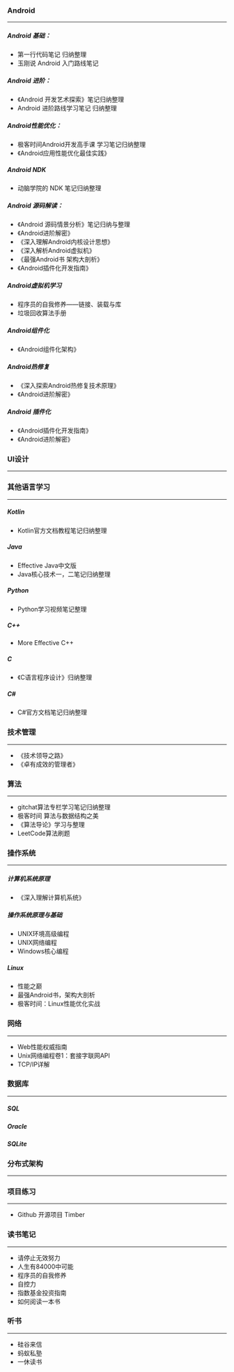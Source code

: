 ### Android

------

##### Android 基础：

- 第一行代码笔记 归纳整理
- 玉刚说 Android 入门路线笔记

##### Android 进阶：

- 《Android 开发艺术探索》笔记归纳整理
- Android 进阶路线学习笔记 归纳整理

##### Android性能优化：

- 极客时间Android开发高手课 学习笔记归纳整理
- 《Android应用性能优化最佳实践》 

##### Android NDK

- 动脑学院的 NDK 笔记归纳整理

##### Android 源码解读：

- 《Android 源码情景分析》笔记归纳与整理
- 《Android进阶解密》 
- 《深入理解Android内核设计思想》 
- 《深入解析Android虚拟机》 
- 《最强Android书 架构大剖析》 
- 《Android插件化开发指南》 

##### Android虚拟机学习

- 程序员的自我修养——链接、装载与库
- 垃圾回收算法手册 

##### Android组件化

- 《Android组件化架构》 

##### Android热修复 

- 《深入探索Android热修复技术原理》 
- 《Android进阶解密》 

##### Android 插件化

- 《Android插件化开发指南》 
- 《Android进阶解密》 



### UI设计

------



### 其他语言学习

------

##### Kotlin

- Kotlin官方文档教程笔记归纳整理

##### Java

- Effective Java中文版
- Java核心技术一，二笔记归纳整理

##### Python

- Python学习视频笔记整理

##### C++

- More Effective C++ 

##### C

- 《C语言程序设计》归纳整理

##### C#

- C#官方文档笔记归纳整理

  

### 技术管理

------

- 《技术领导之路》
- 《卓有成效的管理者》



### 算法

------

- gitchat算法专栏学习笔记归纳整理
- 极客时间 算法与数据结构之美
- 《算法导论》学习与整理
- LeetCode算法刷题



### 操作系统

------

##### 计算机系统原理

- 《深入理解计算机系统》

##### 操作系统原理与基础

- UNIX环境高级编程
- UNIX网络编程
- Windows核心编程

##### Linux

- 性能之巅   
- 最强Android书，架构大剖析 
- 极客时间：Linux性能优化实战 





### 网络

------

- Web性能权威指南 
- Unix网络编程卷1：套接字联网API 
- TCP/IP详解





### 数据库

------

##### SQL

##### Oracle

##### SQLite



### 分布式架构

------









### 项目练习

------

- Github 开源项目 Timber





### 读书笔记

------

- 请停止无效努力
- 人生有84000中可能
- 程序员的自我修养
- 自控力
- 指数基金投资指南
- 如何阅读一本书



### 听书

------

- 硅谷来信
- 蚂蚁私塾
- 一休读书





